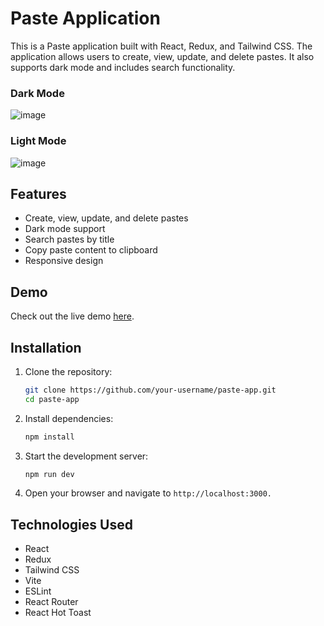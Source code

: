  
# Paste Application

This is a Paste application built with React, Redux, and Tailwind CSS. The application allows users to create, view, update, and delete pastes. It also supports dark mode and includes search functionality.

### Dark Mode
![image](https://github.com/user-attachments/assets/d8bcdb81-1815-481e-920d-ff2fe8ead35a)
### Light Mode
![image](https://github.com/user-attachments/assets/7e390e37-a931-4c37-8300-7a5173e89519)


## Features

- Create, view, update, and delete pastes
- Dark mode support
- Search pastes by title
- Copy paste content to clipboard
- Responsive design

## Demo

Check out the live demo [here](https://paste-bj25nmron-keshavs-projects-d64c1adb.vercel.app/).

## Installation

1. Clone the repository:
   ```sh
   git clone https://github.com/your-username/paste-app.git
   cd paste-app

2. Install dependencies:
   ```sh   
   npm install

3. Start the development server:
   ```sh
   npm run dev
4. Open your browser and navigate to `http://localhost:3000.`

## Technologies Used
  - React
  - Redux
  - Tailwind CSS
  - Vite
  - ESLint
  - React Router
  - React Hot Toast
